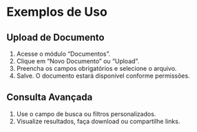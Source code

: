 # Exemplos de Uso

## Upload de Documento

1. Acesse o módulo “Documentos”.
2. Clique em “Novo Documento” ou “Upload”.
3. Preencha os campos obrigatórios e selecione o arquivo.
4. Salve. O documento estará disponível conforme permissões.

## Consulta Avançada

1. Use o campo de busca ou filtros personalizados.
2. Visualize resultados, faça download ou compartilhe links.
